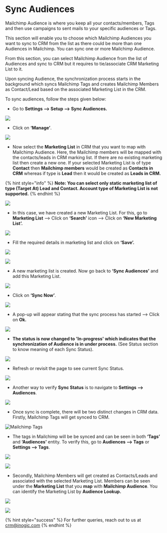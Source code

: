 # Sync Audiences

Mailchimp Audience is where you keep all your contacts/members, Tags and then use campaigns to sent mails to your specific audiences or Tags.&#x20;

This section will enable you to choose which Mailchimp Audiences you want to sync to CRM from the list as there could be more than one Audiences in Mailchimp. You can sync one or more Mailchimp Audience.&#x20;

From this section, you can select Mailchimp Audience from the list of Audiences and sync to CRM but it requires to tie/associate CRM Marketing List to it.&#x20;

Upon syncing Audience, the synchronization process starts in the background which syncs Mailchimp Tags and creates Mailchimp Members as Contact/Lead based on the associated Marketing List in the CRM.

To sync audiences, follow the steps given below:

* Go to **Settings --> Setup --> Sync Audiences.**

![](<../../.gitbook/assets/7 (12).png>)

* Click on **‘Manage’**.

![](<../../.gitbook/assets/8 (1).png>)

* Now select the **Marketing List** in CRM that you want to map with Mailchimp Audience. Here, the Mailchimp members will be mapped with the contacts/leads in CRM marking list. If there are no existing marketing list then create a new one. If your selected Marketing List is of type **Contact** then **Mailchimp members** would be created as **Contacts in CRM** whereas if type is **Lead** then it would be created as **Leads in CRM.**

{% hint style="info" %}
**Note: You can select only static marketing list of type (Target At) Lead and Contact. Account type of Marketing List is not supported.**
{% endhint %}

![](<../../.gitbook/assets/9 (1) (1).png>)

* In this case, we have created a new Marketing List. For this, go to **Marketing List** --> Click on **‘Search’** icon --> Click on **‘New Marketing List’.**

![](<../../.gitbook/assets/10 (5).png>)

* Fill the required details in marketing list and click on **‘Save’.**

![](<../../.gitbook/assets/11 (4).png>)

![](<../../.gitbook/assets/12 (5).png>)

* A new marketing list is created. Now go back to **‘Sync Audiences’** and add this Marketing List.

![](<../../.gitbook/assets/13 (6).png>)

* Click on **‘Sync Now’**.

![](<../../.gitbook/assets/14 (2).png>)

* A pop-up will appear stating that the sync process has started --> Click on **Ok.**

![](<../../.gitbook/assets/15 (2).png>)

* **The status is now changed to 'In-progress' which indicates that the synchronization of Audience is in under process.** (See Status section to know meaning of each Sync Status).

![](<../../.gitbook/assets/16 (5).png>)

* Refresh or revisit the page to see current Sync Status.

![](<../../.gitbook/assets/17 (2).png>)

* Another way to verify **Sync Status** is to navigate to **Settings --> Audiences**.

![](../../.gitbook/assets/18.png)

* Once sync is complete, there will be two distinct changes in CRM data. Firstly, Mailchimp Tags will get synced to CRM.&#x20;

![Mailchimp Tags](../../.gitbook/assets/19.png)

* The tags in Mailchimp will be be synced and can be seen in both **‘Tags’** and **‘Audiences’** entity. To verify this, go to **Audiences --> Tags** or **Settings --> Tags**.

![](../../.gitbook/assets/20.png)

![](<../../.gitbook/assets/21 (2).png>)

* Secondly, Mailchimp Members will get created as Contacts/Leads and associated with the selected Marketing List. Members can be seen under the **Marketing List** that you **map** with **Mailchimp Audience**. You can identify the Marketing List by **Audience Lookup.**

![](../../.gitbook/assets/22.png)

![](<../../.gitbook/assets/23 - Copy.png>)

{% hint style="success" %}
For further queries, reach out to us at [crm@inogic.com](mailto:crm@inogic.com)
{% endhint %}
